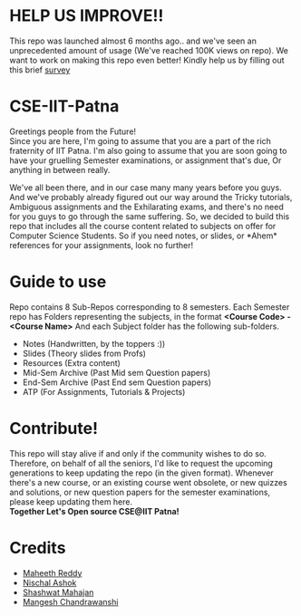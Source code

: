 # HELP US IMPROVE!!
This repo was launched almost 6 months ago.. and we've seen an unprecedented amount of usage (We've reached 100K views on repo). We want to work on making this repo even better! Kindly help us by filling out this brief [survey](https://forms.gle/L5NjeYByeSXnsp3s9)

# CSE-IIT-Patna

Greetings people from the Future! <br>
Since you are here, I'm going to assume that you are a part of the rich fraternity of IIT Patna. I'm also going to assume that you are soon going to have your gruelling Semester examinations, or assignment that's due, Or anything in between really.

We've all been there, and in our case many many years before you guys. And we've probably already figured out our way around the Tricky tutorials, Ambiguous assignments and the Exhilarating exams, and there's no need for you guys to go through the same suffering. So, we decided to build this repo that includes all the course content related to subjects on offer for Computer Science Students. So if you need notes, or slides, or \*Ahem\* references for your assignments, look no further! 

# Guide to use
Repo contains 8 Sub-Repos corresponding to 8 semesters. Each Semester repo has Folders representing the subjects, in the format **\<Course Code\> - \<Course Name\>**
And each Subject folder has the following sub-folders.
 - Notes (Handwritten, by the toppers :))
 - Slides (Theory slides from Profs)
 - Resources (Extra content)
 - Mid-Sem Archive (Past Mid sem Question papers)
 - End-Sem Archive (Past End sem Question papers)
 - ATP (For Assignments, Tutorials & Projects)

# Contribute!
This repo will stay alive if and only if the community wishes to do so. Therefore, on behalf of all the seniors, I'd like to request the upcoming generations to keep updating the repo (in the given format). Whenever there's a new course, or an existing course went obsolete, or new quizzes and solutions, or new question papers for the semester examinations, please keep updating them here. <br>
**Together Let's Open source CSE@IIT Patna!**

# Credits
- [Maheeth Reddy](https://www.linkedin.com/in/maheethreddym310/)
- [Nischal Ashok](https://www.linkedin.com/in/nischal-ashok/)
- [Shashwat Mahajan](https://www.linkedin.com/in/shashwat211/)
- [Mangesh Chandrawanshi](https://www.linkedin.com/in/mangesh2102000/)
